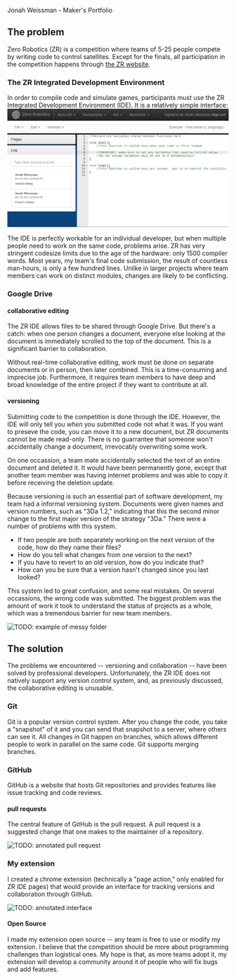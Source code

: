 Jonah Weissman - Maker's Portfolio

## The problem
Zero Robotics (ZR) is a competition where teams of 5-25 people compete by writing code to control satellites.
Except for the finals, all participation in the competition happens through [the ZR website](http://zerorobotics.mit.edu/).

### The ZR Integrated Development Environment
In order to compile code and simulate games, participants must use the ZR Integrated Development Environment (IDE).
It is a relatively simple interface:
![The ZR IDE -- TODO: add annotations](img/zr_ide.png)

The IDE is perfectly workable for an individual developer, but when multiple people need to work on the same code, problems arise.
ZR has very stringent codesize limits due to the age of the hardware: only 1500 compiler words.
Most years, my team's final code submission, the result of countless man-hours, is only a few hundred lines.
Unlike in larger projects where team members can work on distinct modules, changes are likely to be conflicting.

### Google Drive

#### collaborative editing
The ZR IDE allows files to be shared through Google Drive.
But there's a catch: when one person changes a document, everyone else looking at the document is immediately scrolled to the top of the document.
This is a significant barrier to collaboration.

Without real-time collaborative editing, work must be done on separate documents or in person, then later combined.
This is a time-consuming and imprecise job.
Furthermore, it requires team members to have deep and broad knowledge of the entire project if they want to contribute at all.

#### versioning
Submitting code to the competition is done through the IDE.
However, the IDE will only tell you *when* you submitted code not what it was.
If you want to preseve the code, you can move it to a new document, but ZR documents cannot be made read-only.
There is no guarrantee that someone won't accidentally change a document, irrevocably overwriting some work.

On one occassion, a team mate accidentally selected the text of an entire document and deleted it.
It would have been permanently gone, except that another team member was having internet problems and was able to copy it before receiving the deletion update. 

Because versioning is such an essential part of software development, my team had a informal versioning system.
Documents were given names and version numbers, such as "3Da 1.2," indicating that this the second minor change to the first major version of the strategy "3Da."
There were a number of problems with this system.

* If two people are both separately working on the next version of the code, how do they name their files?
* How do you tell what changes from one version to the next?
* If you have to revert to an old version, how do you indicate that?
* How can you be sure that a version hasn't changed since you last looked?

This system led to great confusion, and some real mistakes.
On several occassions, the wrong code was submitted.
The biggest problem was the amount of work it took to understand the status of projects as a whole, which was a tremendous barrier for new team members.

![TODO: example of messy folder](img)

## The solution
The problems we encountered -- versioning and collaboration -- have been solved by professional developers.
Unfortunately, the ZR IDE does not natively support any version control system, and, as previously discussed, the collaborative editing is unusable.

### Git
Git is a popular version control system.
After you change the code, you take a "snapshot" of it and you can send that snapshot to a server, where others can see it.
All changes in Git happen on branches, which allows different people to work in parallel on the same code.
Git supports merging branches.


### GitHub
GitHub is a website that hosts Git repositories and provides features like issue tracking and code reviews.

#### pull requests
The central feature of GitHub is the pull request.
A pull request is a suggested change that one makes to the maintainer of a repository.

![TODO: annotated pull request](img)

### My extension
I created a chrome extension (technically a "page action," only enabled for ZR IDE pages) that would provide an interface for tracking versions and collaboration through GitHub.

![TODO: annotated interface](img)

#### Open Source
I made my extension open source -- any team is free to use or modify my extension.
I believe that the competition should be more about programming challenges than logistical ones.
My hope is that, as more teams adopt it, my extension will develop a community around it of people who will fix bugs and add features.
